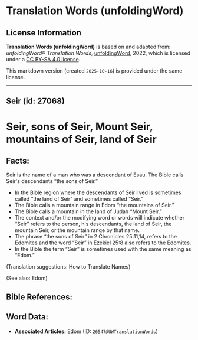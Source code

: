 # Translation Words (unfoldingWord)

## License Information

**Translation Words (unfoldingWord)** is based on and adapted from: _unfoldingWord® Translation Words_, [unfoldingWord](https://unfoldingword.org/utw), 2022, which is licensed under a [CC BY-SA 4.0 license](https://creativecommons.org/licenses/by-sa/4.0/legalcode.en).

This markdown version (created `2025-10-16`) is provided under the same license.



--------------------------------

## Seir (id: 27068)

Seir, sons of Seir, Mount Seir, mountains of Seir, land of Seir
===============================================================

Facts:
------

Seir is the name of a man who was a descendant of Esau. The Bible calls Seir's descendants “the sons of Seir.”

* In the Bible region where the descendants of Seir lived is sometimes called “the land of Seir” and sometimes called “Seir.”
* The Bible calls a mountain range in Edom “the mountains of Seir.”
* The Bible calls a mountain in the land of Judah “Mount Seir.”
* The context and/or the modifying word or words will indicate whether “Seir” refers to the person, his descendants, the land of Seir, the mountain Seir, or the mountain range by that name.
* The phrase “the sons of Seir” in 2 Chronicles 25:11,14, refers to the Edomites and the word “Seir” in Ezekiel 25:8 also refers to the Edomites.
* In the Bible the term “Seir” is sometimes used with the same meaning as “Edom.”

(Translation suggestions: How to Translate Names)

(See also: Edom)

Bible References:
-----------------

Word Data:
----------

* **Associated Articles:** Edom (ID: `26547@UWTranslationWords`)

